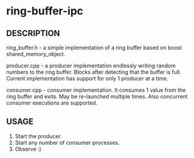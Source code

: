 # ring-buffer-ipc

## DESCRIPTION

ring_buffer.h - a simple implementation of a ring buffer based on boost shared_memory_object.

producer.cpp - a producer implementation endlessly writing random numbers to the ring buffer.
    Blocks after detecting that the buffer is full. Current implementation has support
    for only 1 producer at a time.

consumer.cpp - consumer implementation. It consumes 1 value from the ring buffer and exits.
    May be re-launched multiple times. Also concurrent consumer executions are supported.

## USAGE

1. Start the producer.
2. Start any number of consumer processes.
3. Observe :)
